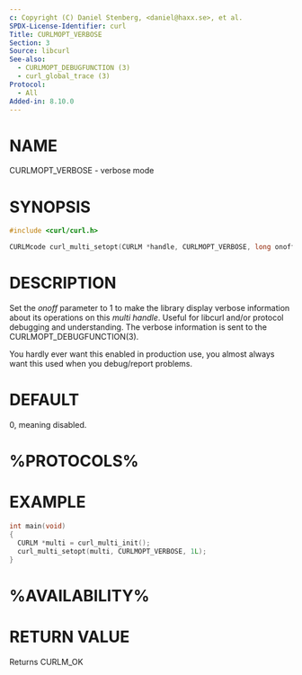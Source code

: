 ```yaml
---
c: Copyright (C) Daniel Stenberg, <daniel@haxx.se>, et al.
SPDX-License-Identifier: curl
Title: CURLMOPT_VERBOSE
Section: 3
Source: libcurl
See-also:
  - CURLMOPT_DEBUGFUNCTION (3)
  - curl_global_trace (3)
Protocol:
  - All
Added-in: 8.10.0
---
```


# NAME

CURLMOPT_VERBOSE - verbose mode

# SYNOPSIS

~~~c
#include <curl/curl.h>

CURLMcode curl_multi_setopt(CURLM *handle, CURLMOPT_VERBOSE, long onoff);
~~~

# DESCRIPTION

Set the *onoff* parameter to 1 to make the library display verbose
information about its operations on this *multi handle*. Useful for
libcurl and/or protocol debugging and understanding. The verbose information
is sent to the CURLMOPT_DEBUGFUNCTION(3).

You hardly ever want this enabled in production use, you almost always want
this used when you debug/report problems.

# DEFAULT

0, meaning disabled.

# %PROTOCOLS%

# EXAMPLE

~~~c
int main(void)
{
  CURLM *multi = curl_multi_init();
  curl_multi_setopt(multi, CURLMOPT_VERBOSE, 1L);
}
~~~

# %AVAILABILITY%

# RETURN VALUE

Returns CURLM_OK
